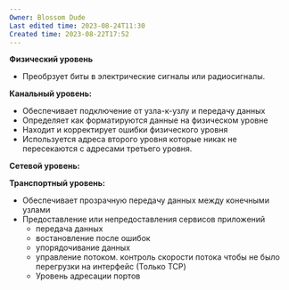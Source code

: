 ```yaml
---
Owner: Blossom Dude
Last edited time: 2023-08-24T11:30
Created time: 2023-08-22T17:52
---
```

**Физический уровень**

- Преобрзует биты в электрические сигналы или радиосигналы.

**Канальный уровень:**

- Обеспечивает подключение от узла-к-узлу и передачу данных
- Определяет как форматируются данные на физическом уровне
- Находит и корректирует ошибки физического уровня
- Используется адреса второго уровня которые никак не пересекаются с адресами третьего уровня.

**Сетевой уровень:**

  

**Транспортный уровень:**

- Обеспечивает прозрачную передачу данных между конечными узлами
- Предоставление или непредоставления сервисов приложений
    - передача данных
    - востановление после ошибок
    - упорядочивание данных
    - управление потоком. контроль скорости потока чтобы не было перегрузки на интерфейс (Только TCP)
    - Уровень адресации портов

